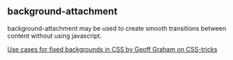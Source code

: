 ## background-attachment

background-attachment may be used to create smooth transitions between content without using javascript.

[Use cases for fixed backgrounds in CSS by Geoff Graham on CSS-tricks](https://css-tricks.com/use-cases-fixed-backgrounds-css/)
